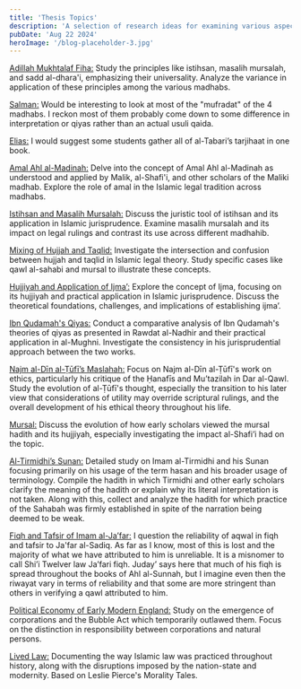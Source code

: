 ```yaml
---
title: 'Thesis Topics'
description: 'A selection of research ideas for examining various aspects of Islamic jurisprudence and historical legal studies. Topics include the application of principles like istihsan and masalih mursalah, the role of Amal Ahl al-Madinah, and comparative analyses of influential scholars and texts. These are topics I plan to write about, and others are welcome to explore and build upon them as well.'
pubDate: 'Aug 22 2024'
heroImage: '/blog-placeholder-3.jpg'
---
```


<u>Adillah Mukhtalaf Fiha:</u> Study the principles like istihsan, masalih mursalah, and sadd al-dhara'i, emphasizing their universality. Analyze the variance in application of these principles among the various madhabs. 

<u>Salman:</u> Would be interesting to look at most of the "mufradat" of the 4 madhabs. I reckon most of them probably come down to some difference in interpretation or qiyas rather than an actual usuli qaida.

<u>Elias:</u> I would suggest some students gather all of al-Tabari’s tarjihaat in one book.

<u>Amal Ahl al-Madinah:</u> Delve into the concept of Amal Ahl al-Madinah as understood and applied by Malik, al-Shafi'i, and other scholars of the Maliki madhab. Explore the role of amal in the Islamic legal tradition across madhabs.

<u>Istihsan and Masalih Mursalah:</u> Discuss the juristic tool of istihsan and its application in Islamic jurisprudence. Examine masalih mursalah and its impact on legal rulings and contrast its use across different madhahib.

<u>Mixing of Hujjah and Taqlid:</u> Investigate the intersection and confusion between hujjah and taqlid in Islamic legal theory. Study specific cases like qawl al-sahabi and mursal to illustrate these concepts.

<u>Hujjiyah and Application of Ijma’:</u> Explore the concept of Ijma, focusing on its hujjiyah and practical application in Islamic jurisprudence. Discuss the theoretical foundations, challenges, and implications of establishing ijma’.

<u>Ibn Qudamah's Qiyas:</u> Conduct a comparative analysis of Ibn Qudamah's theories of qiyas as presented in Rawdat al-Nadhir and their practical application in al-Mughni. Investigate the consistency in his jurisprudential approach between the two works.

<u>Najm al-Dīn al-Ṭūfī’s Maslahah:</u> Focus on Najm al-Dīn al-Ṭūfī's work on ethics, particularly his critique of the Ḥanafīs and Mu’tazilah in Dar al-Qawl. Study the evolution of al-Ṭūfī's thought, especially the transition to his later view that considerations of utility may override scriptural rulings, and the overall development of his ethical theory throughout his life.

<u>Mursal:</u> Discuss the evolution of how early scholars viewed the mursal hadith and its hujjiyah, especially investigating the impact al-Shafi’i had on the topic.

<u>Al-Tirmidhi’s Sunan:</u> Detailed study on Imam al-Tirmidhi and his Sunan focusing primarily on his usage of the term hasan and his broader usage of terminology. Compile the hadith in which Tirmidhi and other early scholars clarify the meaning of the hadith or explain why its literal interpretation is not taken. Along with this, collect and analyze the hadith for which practice of the Sahabah was firmly established in spite of the narration being deemed to be weak.

<u>Fiqh and Tafsir of Imam al-Ja’far:</u> I question the reliability of aqwal in fiqh and tafsir to Ja'far al-Sadiq. As far as I know, most of this is lost and the majority of what we have attributed to him is unreliable. It is a misnomer to call Shi’i Twelver law Ja’fari fiqh. Juday’ says here that much of his fiqh is spread throughout the books of Ahl al-Sunnah, but I imagine even then the riwayat vary in terms of reliability and that some are more stringent than others in verifying a qawl attributed to him.

<u>Political Economy of Early Modern England:</u> Study on the emergence of corporations and the Bubble Act which temporarily outlawed them. Focus on the distinction in responsibility between corporations and natural persons.

<u>Lived Law:</u> Documenting the way Islamic law was practiced throughout history, along with the disruptions imposed by the nation-state and modernity. Based on Leslie Pierce's Morality Tales. 